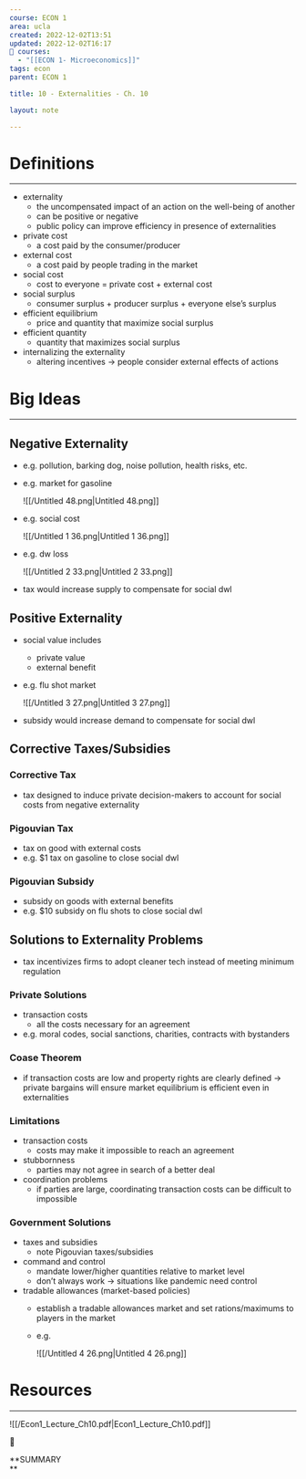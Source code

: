 ```yaml
---
course: ECON 1
area: ucla
created: 2022-12-02T13:51
updated: 2022-12-02T16:17
📕 courses:
  - "[[ECON 1- Microeconomics]]"
tags: econ
parent: ECON 1

title: 10 - Externalities - Ch. 10

layout: note

---
```

# Definitions

---

- externality
    - the uncompensated impact of an action on the well-being of another
    - can be positive or negative
    - public policy can improve efficiency in presence of externalities
- private cost
    - a cost paid by the consumer/producer
- external cost
    - a cost paid by people trading in the market
- social cost
    - cost to everyone = private cost + external cost
- social surplus
    - consumer surplus + producer surplus + everyone else’s surplus
- efficient equilibrium
    - price and quantity that maximize social surplus
- efficient quantity
    - quantity that maximizes social surplus
- internalizing the externality
    - altering incentives → people consider external effects of actions

# Big Ideas

---

## Negative Externality

- e.g. pollution, barking dog, noise pollution, health risks, etc.
- e.g. market for gasoline
    
    ![[/Untitled 48.png|Untitled 48.png]]
    
- e.g. social cost
    
    ![[/Untitled 1 36.png|Untitled 1 36.png]]
    
- e.g. dw loss
    
    ![[/Untitled 2 33.png|Untitled 2 33.png]]
    
- tax would increase supply to compensate for social dwl

## Positive Externality

- social value includes
    - private value
    - external benefit
- e.g. flu shot market
    
    ![[/Untitled 3 27.png|Untitled 3 27.png]]
    
- subsidy would increase demand to compensate for social dwl

## Corrective Taxes/Subsidies

### Corrective Tax

- tax designed to induce private decision-makers to account for social costs from negative externality

### Pigouvian Tax

- tax on good with external costs
- e.g. $1 tax on gasoline to close social dwl

### Pigouvian Subsidy

- subsidy on goods with external benefits
- e.g. $10 subsidy on flu shots to close social dwl

## Solutions to Externality Problems

- tax incentivizes firms to adopt cleaner tech instead of meeting minimum regulation

### Private Solutions

- transaction costs
    - all the costs necessary for an agreement
- e.g. moral codes, social sanctions, charities, contracts with bystanders

### Coase Theorem

- if transaction costs are low and property rights are clearly defined → private bargains will ensure market equilibrium is efficient even in externalities

### Limitations

- transaction costs
    - costs may make it impossible to reach an agreement
- stubbornness
    - parties may not agree in search of a better deal
- coordination problems
    - if parties are large, coordinating transaction costs can be difficult to impossible

### Government Solutions

- taxes and subsidies
    - note Pigouvian taxes/subsidies
- command and control
    - mandate lower/higher quantities relative to market level
    - don’t always work → situations like pandemic need control
- tradable allowances (market-based policies)
    - establish a tradable allowances market and set rations/maximums to players in the market
    - e.g.
        
        ![[/Untitled 4 26.png|Untitled 4 26.png]]
        

# Resources

---

![[/Econ1_Lecture_Ch10.pdf|Econ1_Lecture_Ch10.pdf]]

📌

**SUMMARY  
**
